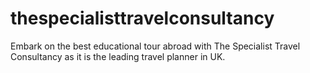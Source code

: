 thespecialisttravelconsultancy
==============================

Embark on the best educational tour abroad with The Specialist Travel Consultancy as it is the leading travel planner in UK.
